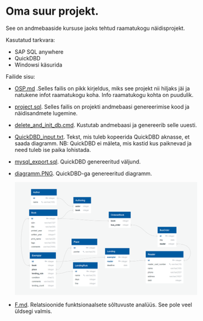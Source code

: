 # Oma suur projekt.

See on andmebaaside kursuse jaoks tehtud raamatukogu näidisprojekt.

Kasutatud tarkvara:
 * SAP SQL anywhere
 * QuickDBD
 * Windowsi käsurida

Failide sisu:

* [OSP.md](OSP.md) .Selles failis on pikk kirjeldus, miks see projekt nii hiljaks jäi ja natukene infot raamatukogu koha. Info raamatukogu kohta on puudulik.

* [project.sql](project.sql). Selles failis on projekti andmebaasi genereerimise kood ja näidisandmete lugemine.

* [delete_and_init_db.cmd](delete_and_init_db.cmd). Kustutab andmebaasi ja genereerib selle uuesti.

* [QuickDBD_input.txt](QuickDBD_input.txt). Tekst, mis tuleb kopeerida QuickDBD aknasse, et saada diagramm.
  NB: QuickDBD ei mäleta, mis kastid kus paiknevad ja need tuleb ise paika lohistada.

* [mysql_export.sql](mysql_export.sql). QuickDBD genereeritud väljund.

* [diagramm.PNG](diagramm.PNG). QuickDBD-ga genereeritud diagramm.

  ![](diagramm.PNG)


* [F.md](F.md). Relatsioonide funktsionaalsete sõltuvuste analüüs. See pole veel üldsegi valmis.
